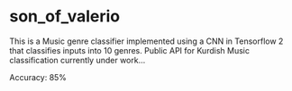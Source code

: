 # son_of_valerio

This is a Music genre classifier implemented using a CNN in Tensorflow 2 that classifies inputs into 10 genres. Public API for Kurdish Music classification currently under work...

Accuracy: 85%
